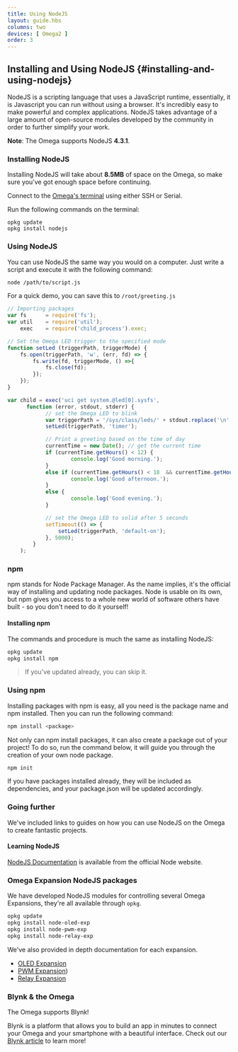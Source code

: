 ```yaml
---
title: Using NodeJS
layout: guide.hbs
columns: two
devices: [ Omega2 ]
order: 3
---
```


<!-- // refer to the existing article for guidance -->

## Installing and Using NodeJS {#installing-and-using-nodejs}

NodeJS is a scripting language that uses a JavaScript runtime, essentially, it is Javascript you can run without using a browser. It's incredibly easy to make powerful and complex applications. NodeJS takes advantage of a large amount of open-source modules developed by the community in order to further simplify your work.

**Note**: The Omega supports NodeJS **4.3.1**.


### Installing NodeJS

Installing NodeJS will take about **8.5MB** of space on the Omega, so make sure you've got enough space before continuing.

Connect to the [Omega's terminal](#connecting-to-the-omega-terminal) using either SSH or Serial.

Run the following commands on the terminal:

```
opkg update
opkg install nodejs
```

### Using NodeJS


You can use NodeJS the same way you would on a computer. Just write a script and execute it with the following command:

``` bash
node /path/to/script.js
```

For a quick demo, you can save this to `/root/greeting.js`

```javascript
// Importing packages
var fs      = require('fs');
var util    = require('util');
    exec    = require('child_process').exec;

// Set the Omega LED trigger to the specified mode
function setLed (triggerPath, triggerMode) {
    fs.open(triggerPath, 'w', (err, fd) => {
        fs.write(fd, triggerMode, () =>{
            fs.close(fd);
        });
    });
}

var child = exec('uci get system.@led[0].sysfs',
      function (error, stdout, stderr) {
            // set the Omega LED to blink
            var triggerPath = '/sys/class/leds/' + stdout.replace('\n','') + '/trigger'
            setLed(triggerPath, 'timer');

            // Print a greeting based on the time of day
            currentTime = new Date(); // get the current time
            if (currentTime.getHours() < 12) {
                    console.log('Good morning.');
            }
            else if (currentTime.getHours() < 18  && currentTime.getHours() >= 12) {
                    console.log('Good afternoon.');
            }
            else {
                    console.log('Good evening.');
            }

            // set the Omega LED to solid after 5 seconds
            setTimeout(() => {
                setLed(triggerPath, 'default-on');
            }, 5000);
        }
    );
```


### npm

npm stands for Node Package Manager. As the name implies, it's the official way of installing and updating node packages. Node is usable on its own, but npm gives you access to a whole new world of software others have built - so you don't need to do it yourself!

#### Installing npm

The commands and procedure is much the same as installing NodeJS:

``` bash
opkg update
opkg install npm
```

>If you've updated already, you can skip it.


### Using npm

Installing packages with npm is easy, all you need is the package name and npm installed. Then you can run the following command:

``` bash
npm install <package>
```

Not only can npm install packages, it can also create a package out of your project! To do so, run the command below, it will guide you through the creation of your own node package.

``` bash
npm init
```

If you have packages installed already, they will be included as dependencies, and your package.json will be updated accordingly.

### Going further

We've included links to guides on how you can use NodeJS on the Omega to create fantastic projects.

#### Learning NodeJS

<!-- // link to nodejs documentation and guides for more info on getting started and learning NodeJS -->

[NodeJS Documentation](https://nodejs.org/docs/latest-v4.x/api/) is available from the official Node website.

### Omega Expansion NodeJS packages

We have developed NodeJS modules for controlling several Omega Expansions, they're all available through `opkg`.

``` bash
opkg update
opkg install node-oled-exp
opkg install node-pwm-exp
opkg install node-relay-exp
```

We've also provided in depth documentation for each expansion.

* [OLED Expansion](#oled-expansion-node-module)
* [PWM Expansion](#pwm-expansion-node-module))
* [Relay Expansion](#relay-expansion-node-module)



### Blynk & the Omega

The Omega supports Blynk!

Blynk is a platform that allows you to build an app in minutes to connect your Omega and your smartphone with a beautiful interface. Check out our [Blynk article](#blynk-library) to learn more!


<!-- // brief description of Blynk and how they're awesome -->
<!-- // link to the main blynk article -->
